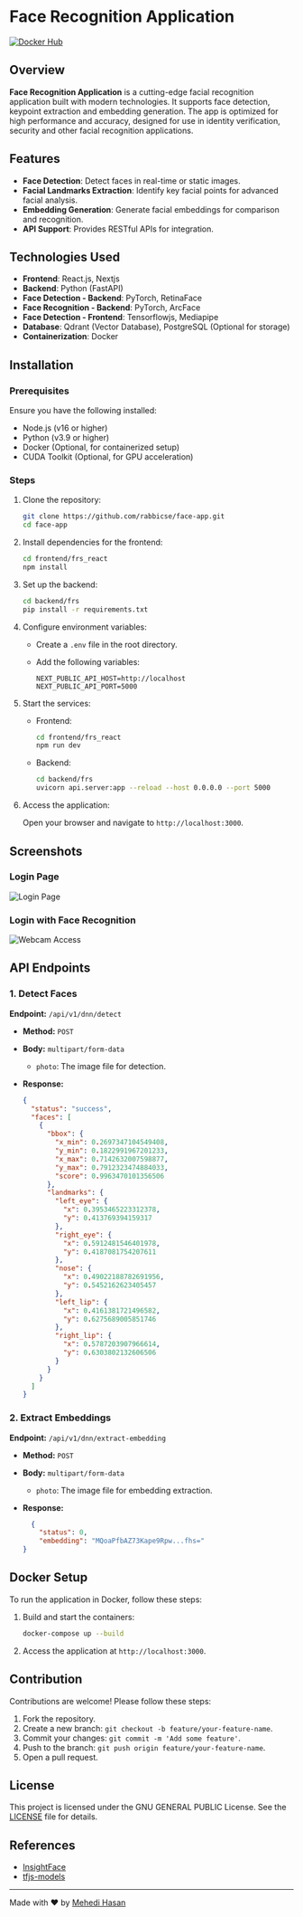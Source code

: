 # Face Recognition Application

[![Docker Hub](https://img.shields.io/badge/Docker%20Hub-Backend-blue)](https://hub.docker.com/r/meheditech/frs-backend)

## Overview

**Face Recognition Application** is a cutting-edge facial recognition application built with modern technologies. It supports face detection, keypoint extraction and embedding generation. The app is optimized for high performance and accuracy, designed for use in identity verification, security and other facial recognition applications.

## Features

- **Face Detection**: Detect faces in real-time or static images.
- **Facial Landmarks Extraction**: Identify key facial points for advanced facial analysis.
- **Embedding Generation**: Generate facial embeddings for comparison and recognition.
- **API Support**: Provides RESTful APIs for integration.

## Technologies Used

- **Frontend**: React.js, Nextjs
- **Backend**: Python (FastAPI)
- **Face Detection - Backend**: PyTorch, RetinaFace
- **Face Recognition - Backend**: PyTorch, ArcFace
- **Face Detection - Frontend**: Tensorflowjs, Mediapipe
- **Database**: Qdrant (Vector Database), PostgreSQL (Optional for storage)
- **Containerization**: Docker

## Installation

### Prerequisites

Ensure you have the following installed:

- Node.js (v16 or higher)
- Python (v3.9 or higher)
- Docker (Optional, for containerized setup)
- CUDA Toolkit (Optional, for GPU acceleration)

### Steps

1. Clone the repository:

    ```bash
    git clone https://github.com/rabbicse/face-app.git
    cd face-app
    ```

2. Install dependencies for the frontend:

    ```bash
    cd frontend/frs_react
    npm install
    ```

3. Set up the backend:

    ```bash
    cd backend/frs
    pip install -r requirements.txt
    ```

4. Configure environment variables:

    - Create a `.env` file in the root directory.
    - Add the following variables:

      ```env
      NEXT_PUBLIC_API_HOST=http://localhost
      NEXT_PUBLIC_API_PORT=5000
      ```

5. Start the services:

    - Frontend:

      ```bash
      cd frontend/frs_react
      npm run dev
      ```

    - Backend:

      ```bash
      cd backend/frs
      uvicorn api.server:app --reload --host 0.0.0.0 --port 5000
      ```

6. Access the application:

    Open your browser and navigate to `http://localhost:3000`.

## Screenshots

### Login Page

![Login Page](./screenshots/user-login.png)

### Login with Face Recognition

![Webcam Access](./screenshots/webcam-access.png)

## API Endpoints

### 1. Detect Faces

**Endpoint:** `/api/v1/dnn/detect`

- **Method:** `POST`
- **Body:** `multipart/form-data`
  - `photo`: The image file for detection.
- **Response:**

  ```json
  {
    "status": "success",
    "faces": [
      {
        "bbox": {
          "x_min": 0.2697347104549408,
          "y_min": 0.1822991967201233,
          "x_max": 0.7142632007598877,
          "y_max": 0.7912323474884033,
          "score": 0.9963470101356506
        },
        "landmarks": {
          "left_eye": {
            "x": 0.3953465223312378,
            "y": 0.413769394159317
          },
          "right_eye": {
            "x": 0.5912481546401978,
            "y": 0.4187081754207611
          },
          "nose": {
            "x": 0.49022188782691956,
            "y": 0.5452162623405457
          },
          "left_lip": {
            "x": 0.4161381721496582,
            "y": 0.6275689005851746
          },
          "right_lip": {
            "x": 0.5787203907966614,
            "y": 0.6303802132606506
          }
        }
      }
    ]
  }
  ```

### 2. Extract Embeddings

**Endpoint:** `/api/v1/dnn/extract-embedding`

- **Method:** `POST`
- **Body:** `multipart/form-data`
  - `photo`: The image file for embedding extraction.
- **Response:**

  ```json
    {
      "status": 0,
      "embedding": "MQoaPfbAZ73Kape9Rpw...fhs="
  }
  ```

## Docker Setup

To run the application in Docker, follow these steps:

1. Build and start the containers:

    ```bash
    docker-compose up --build
    ```

2. Access the application at `http://localhost:3000`.

## Contribution

Contributions are welcome! Please follow these steps:

1. Fork the repository.
2. Create a new branch: `git checkout -b feature/your-feature-name`.
3. Commit your changes: `git commit -m 'Add some feature'`.
4. Push to the branch: `git push origin feature/your-feature-name`.
5. Open a pull request.

## License

This project is licensed under the GNU GENERAL PUBLIC License. See the [LICENSE](LICENSE) file for details.

## References
- [InsightFace](https://github.com/deepinsight/insightface)
- [tfjs-models](https://github.com/tensorflow/tfjs-models)

---

Made with ❤️ by [Mehedi Hasan](https://github.com/rabbicse)
